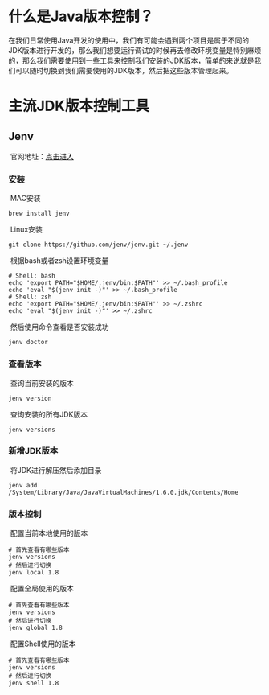 # 什么是Java版本控制？

​		在我们日常使用Java开发的使用中，我们有可能会遇到两个项目是属于不同的JDK版本进行开发的，那么我们想要运行调试的时候再去修改环境变量是特别麻烦的，那么我们需要使用到一些工具来控制我们安装的JDK版本，简单的来说就是我们可以随时切换到我们需要使用的JDK版本，然后把这些版本管理起来。



# 主流JDK版本控制工具





## Jenv

​		官网地址：[点击进入](https://github.com/jenv/jenv)

### 安装

​		MAC安装

```shell
brew install jenv
```

​		Linux安装

```
git clone https://github.com/jenv/jenv.git ~/.jenv
```

​		根据bash或者zsh设置环境变量

```shell
# Shell: bash
echo 'export PATH="$HOME/.jenv/bin:$PATH"' >> ~/.bash_profile
echo 'eval "$(jenv init -)"' >> ~/.bash_profile
# Shell: zsh
echo 'export PATH="$HOME/.jenv/bin:$PATH"' >> ~/.zshrc
echo 'eval "$(jenv init -)"' >> ~/.zshrc
```

​		然后使用命令查看是否安装成功

```
jenv doctor
```

### 查看版本

​		查询当前安装的版本

```
jenv version
```

​		查询安装的所有JDK版本

```
jenv versions
```

### 新增JDK版本

​		将JDK进行解压然后添加目录

```shell
jenv add /System/Library/Java/JavaVirtualMachines/1.6.0.jdk/Contents/Home
```

### 版本控制

​		配置当前本地使用的版本

```shell
# 首先查看有哪些版本
jenv versions
# 然后进行切换
jenv local 1.8
```

​		配置全局使用的版本

```shell
# 首先查看有哪些版本
jenv versions
# 然后进行切换
jenv global 1.8
```

​		配置Shell使用的版本

```shell
# 首先查看有哪些版本
jenv versions
# 然后进行切换
jenv shell 1.8
```

